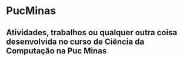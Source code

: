 # PucMinas
## Atividades, trabalhos ou qualquer outra coisa desenvolvida no curso de Ciência da Computação na Puc Minas
